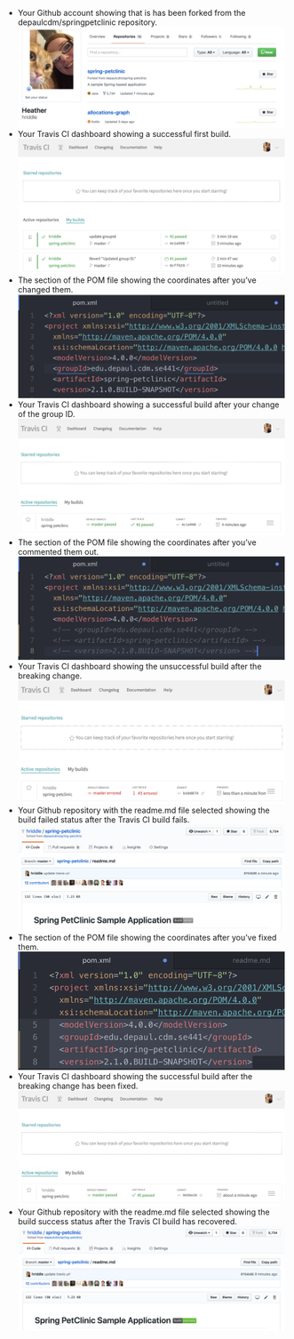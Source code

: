 - Your Github account showing that is has been forked from the depaulcdm/springpetclinic repository.
![Forked](figures/forked.png)
- Your Travis CI dashboard showing a successful first build.
![Build 1 Successful](figures/successful-build1.png)
- The section of the POM file showing the coordinates after you’ve changed them.
![Updated POM](figures/mvn-groupId.png)
- Your Travis CI dashboard showing a successful build after your change of the group ID.
![Build 2 Successful](figures/successful-build2.png)
- The section of the POM file showing the coordinates after you’ve commented them out.
![Commented Out POM](figures/mvn-commentedOut.png)
- Your Travis CI dashboard showing the unsuccessful build after the breaking change.
![Build 3 Failed - Travis](figures/unsuccessful-build3.png)
- Your Github repository with the readme.md file selected showing the build failed status after the Travis CI build fails.
![Build 3 Failed - Github](figures/github-failingBuild.png)
- The section of the POM file showing the coordinates after you’ve fixed them.
![Fixed POM](figures/mvn-fixed.png)
- Your Travis CI dashboard showing the successful build after the breaking change has been fixed.
![Build 4 Successful - Travis](figures/successful-build5.png)
- Your Github repository with the readme.md file selected showing the build success status after the Travis CI build has recovered.
![Build 5 Successful - Github](figures/github-passingBuild.png)
